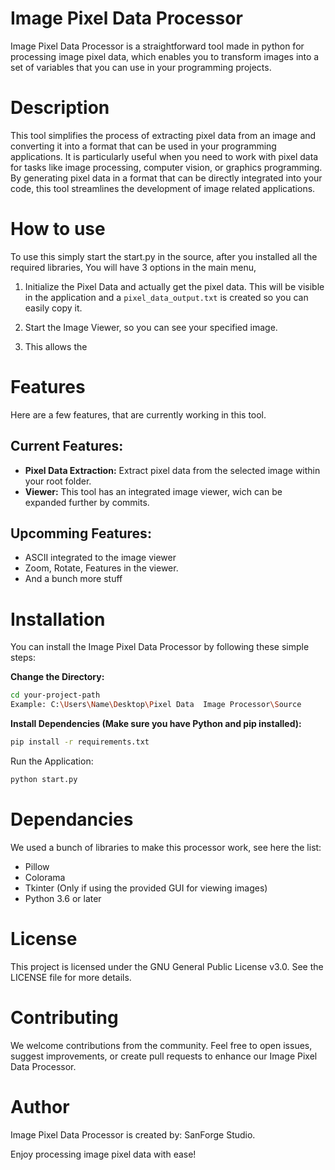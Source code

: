 # Image Pixel Data Processor

Image Pixel Data Processor is a straightforward tool made in python for processing image pixel data, which enables you to transform images into a set of variables that you can use in your programming projects.

# Description
This tool  simplifies the process of extracting pixel data from an image and converting it into a format that can be used in your programming applications. It is particularly useful when you need to work with pixel data for tasks like image processing, computer vision, or graphics programming. By generating pixel data in a format that can be directly integrated into your code, this tool streamlines the development of image related applications.

# How to use

To use this simply start the start.py in the source, after you installed all the required libraries, You will have 3 options in the main menu,

1.  Initialize the Pixel Data and actually get the pixel data. This will be visible in the application and a `pixel_data_output.txt` is created so you can easily copy it.

2. Start the Image Viewer, so you can see your specified image.

3. This allows the 

# Features

Here are a few features, that are currently working in this tool.

## Current Features:

- **Pixel Data Extraction:** Extract pixel data from the selected image within your root folder.
- **Viewer:** This tool has an integrated image viewer, wich can be expanded further by commits.

## Upcomming Features:

- ASCII integrated to the image viewer
- Zoom, Rotate, Features in the viewer.
- And a bunch more stuff

# Installation

You can install the Image Pixel Data Processor by following these simple steps:

**Change the Directory:**
```bash
cd your-project-path
Example: C:\Users\Name\Desktop\Pixel Data  Image Processor\Source
```

**Install Dependencies (Make sure you have Python and pip installed):**
```bash
pip install -r requirements.txt
```

Run the Application:

```bash
python start.py
```
# Dependancies

We used a bunch of libraries to make this processor work, see here the list:

- Pillow
- Colorama
- Tkinter (Only if using the provided GUI for viewing images)
- Python 3.6 or later

# License

This project is licensed under the GNU General Public License v3.0. See the LICENSE file for more details.

# Contributing
We welcome contributions from the community. Feel free to open issues, suggest improvements, or create pull requests to enhance our Image Pixel Data Processor.

# Author
Image Pixel Data Processor is created by: SanForge Studio.

Enjoy processing image pixel data with ease!

